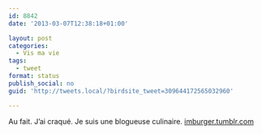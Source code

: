 ```yaml
---
id: 8842
date: '2013-03-07T12:38:18+01:00'

layout: post
categories:
  - Vis ma vie
tags:
  - tweet
format: status
publish_social: no
guid: 'http://tweets.local/?birdsite_tweet=309644172565032960'

---
```


Au fait. J’ai craqué. Je suis une blogueuse culinaire. [imburger.tumblr.com](http://imburger.tumblr.com)